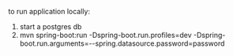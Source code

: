 to run application locally:

1) start a postgres db
2) mvn spring-boot:run -Dspring-boot.run.profiles=dev -Dspring-boot.run.arguments=--spring.datasource.password=password

